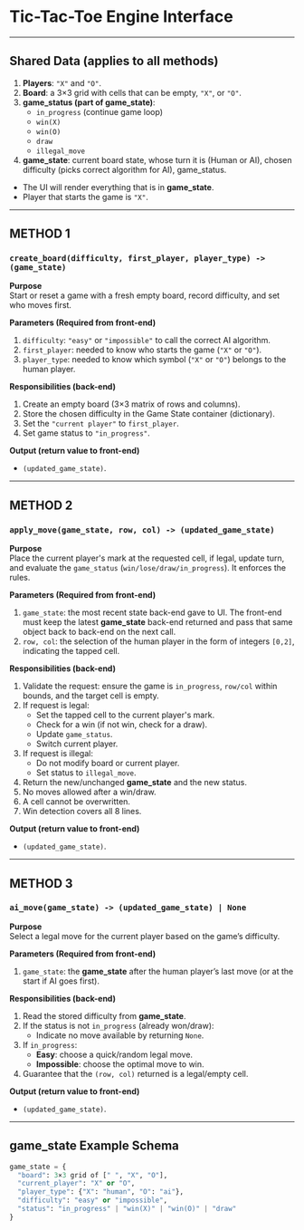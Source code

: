 # Tic-Tac-Toe Engine Interface

---

## Shared Data (applies to all methods)
1. **Players**: `"X"` and `"O"`.
2. **Board**: a 3×3 grid with cells that can be empty, `"X"`, or `"O"`.
3. **game_status (part of game_state)**:  
   - `in_progress` (continue game loop)  
   - `win(X)`  
   - `win(O)`  
   - `draw`  
   - `illegal_move`
4. **game_state**: current board state, whose turn it is (Human or AI), chosen difficulty (picks correct algorithm for AI), game_status.  

- The UI will render everything that is in **game_state**.
- Player that starts the game is `"X"`.

---

## METHOD 1  
### `create_board(difficulty, first_player, player_type) -> (game_state)`

**Purpose**  
Start or reset a game with a fresh empty board, record difficulty, and set who moves first.

**Parameters (Required from front-end)**  
1. `difficulty`: `"easy"` or `"impossible"` to call the correct AI algorithm.  
2. `first_player`: needed to know who starts the game (`"X"` or `"O"`).
3. `player_type`: needed to know which symbol (`"X"` or `"O"`) belongs to the human player.

**Responsibilities (back-end)**  
1. Create an empty board (3×3 matrix of rows and columns).  
2. Store the chosen difficulty in the Game State container (dictionary).  
3. Set the `"current player"` to `first_player`.  
4. Set game status to `"in_progress"`.  

**Output (return value to front-end)**  
- `(updated_game_state)`.

---

## METHOD 2  
### `apply_move(game_state, row, col) -> (updated_game_state)`

**Purpose**  
Place the current player's mark at the requested cell, if legal, update turn, and evaluate the `game_status` (`win/lose/draw/in_progress`). It enforces the rules.

**Parameters (Required from front-end)**  
1. `game_state`: the most recent state back-end gave to UI. The front-end must keep the latest **game_state** back-end returned and pass that same object back to back-end on the next call.  
2. `row, col`: the selection of the human player in the form of integers `[0,2]`, indicating the tapped cell.  

**Responsibilities (back-end)**  
1. Validate the request: ensure the game is `in_progress`, `row/col` within bounds, and the target cell is empty.  
2. If request is legal:  
   - Set the tapped cell to the current player's mark.  
   - Check for a win (if not win, check for a draw).  
   - Update `game_status`.  
   - Switch current player.  
3. If request is illegal:  
   - Do not modify board or current player.  
   - Set status to `illegal_move`.  
4. Return the new/unchanged **game_state** and the new status.  
5. No moves allowed after a win/draw.  
6. A cell cannot be overwritten.  
7. Win detection covers all 8 lines.  

**Output (return value to front-end)**  
- `(updated_game_state)`.

---

## METHOD 3  
### `ai_move(game_state) -> (updated_game_state) | None`

**Purpose**  
Select a legal move for the current player based on the game’s difficulty.

**Parameters (Required from front-end)**  
1. `game_state`: the **game_state** after the human player’s last move (or at the start if AI goes first).  

**Responsibilities (back-end)**  
1. Read the stored difficulty from **game_state**.  
2. If the status is not `in_progress` (already won/draw):  
   - Indicate no move available by returning `None`.  
3. If `in_progress`:  
   - **Easy**: choose a quick/random legal move.  
   - **Impossible**: choose the optimal move to win.  
4. Guarantee that the `(row, col)` returned is a legal/empty cell.  

**Output (return value to front-end)**  
- `(updated_game_state)`.

---

## game_state Example Schema

```python
game_state = {
  "board": 3×3 grid of [" ", "X", "O"],
  "current_player": "X" or "O",
  "player_type": {"X": "human", "O": "ai"},
  "difficulty": "easy" or "impossible",
  "status": "in_progress" | "win(X)" | "win(O)" | "draw"
}
